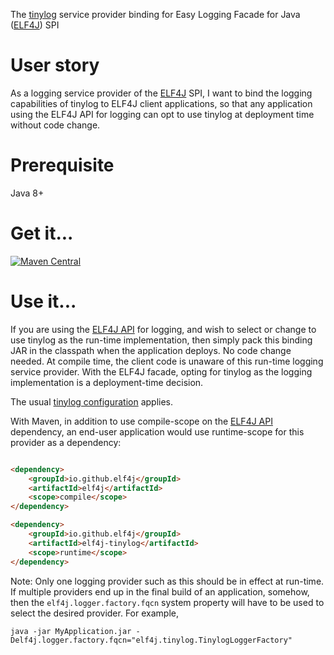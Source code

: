 The [tinylog](https://tinylog.org/v2/) service provider binding for Easy Logging Facade for
Java ([ELF4J](https://github.com/elf4j/elf4j)) SPI

# User story

As a logging service provider of the [ELF4J](https://github.com/elf4j/elf4j) SPI, I want to bind the logging
capabilities of tinylog to ELF4J client applications, so that any application using the ELF4J API for logging can opt to
use tinylog at deployment time without code change.

# Prerequisite

Java 8+

# Get it...

[![Maven Central](https://img.shields.io/maven-central/v/io.github.elf4j/elf4j-tinylog.svg?label=Maven%20Central)](https://search.maven.org/search?q=g:%22io.github.elf4j%22%20AND%20a:%22elf4j-tinylog%22)

# Use it...

If you are using the [ELF4J API](https://github.com/elf4j/elf4j) for logging, and wish to select or
change to use tinylog as the run-time implementation, then simply pack this binding JAR in the classpath when the
application deploys. No code change needed. At compile time, the client code is unaware of this run-time logging service
provider. With the ELF4J facade, opting for tinylog as the logging implementation is a deployment-time decision.

The usual [tinylog configuration](https://tinylog.org/v2/configuration/) applies.

With Maven, in addition to use compile-scope on the [ELF4J API](https://github.com/elf4j/elf4j) dependency, an end-user
application would use runtime-scope for this provider as a dependency:

```html

<dependency>
    <groupId>io.github.elf4j</groupId>
    <artifactId>elf4j</artifactId>
    <scope>compile</scope>
</dependency>

<dependency>
    <groupId>io.github.elf4j</groupId>
    <artifactId>elf4j-tinylog</artifactId>
    <scope>runtime</scope>
</dependency>
```

Note: Only one logging provider such as this should be in effect at run-time. If multiple providers end up in the final
build of an application, somehow, then the `elf4j.logger.factory.fqcn` system property will have to be used to select
the desired provider. For example,

```
java -jar MyApplication.jar -Delf4j.logger.factory.fqcn="elf4j.tinylog.TinylogLoggerFactory"
```